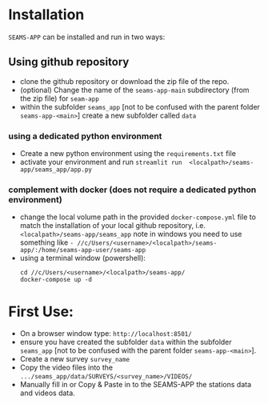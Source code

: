 # Installation

`SEAMS-APP` can be installed and run in two ways: 

## Using github repository
- clone the github repository or download the zip file of the repo.
- (optional) Change the name of the `seams-app-main` subdirectory (from the zip file) for `seam-app`
- within the subfolder `seams_app` [not to be confused with the parent folder `seams-app-<main>`] create a new subfolder called `data`
  
### using a dedicated python environment
- Create a new python environment using the `requirements.txt` file
- activate your environment and run `streamlit run  <localpath>/seams-app/seams_app/app.py`

### complement with docker (does not require a dedicated python environment)
- change the local volume path in the provided `docker-compose.yml` file to match the installation of your local github repository, i.e. `<localpath>/seams-app/seams_app` note in windows you need to use something like `- //c/Users/<username>/<localpath>/seams-app/:/home/seams-app-user/seams-app`
- using a terminal window (powershell):
  ```
  cd //c/Users/<username>/<localpath>/seams-app/
  docker-compose up -d
  ```

# First Use:
- On a browser window type: `http://localhost:8501/`
- ensure you have created the subfolder `data` within the subfolder `seams_app` [not to be confused with the parent folder `seams-app-<main>`].
- Create a new survey `survey_name`
- Copy the video files into the `.../seams_app/data/SURVEYS/<survey_name>/VIDEOS/`
- Manually fill in or Copy & Paste in to the SEAMS-APP the stations data and videos data.

  
